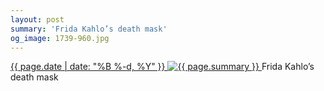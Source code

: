 ```yaml
---
layout: post
summary: 'Frida Kahlo’s death mask'
og_image: 1739-960.jpg
---
```


<p>
 <time>
  <a href="/1739">
   {{ page.date | date: "%B %-d, %Y" }}
  </a>
 </time>
 <a href="/1739">
  <img alt="{{ page.summary }}" data-taken="2/9/2023" sizes="(min-width: 700px) 50vw, calc(100vw - 2rem)" src="{{ site.assets_url }}/1739-480.jpg" srcset="{{ site.assets_url }}/1739-240.jpg 240w, {{ site.assets_url }}/1739-480.jpg 480w, {{ site.assets_url }}/1739-720.jpg 720w, {{ site.assets_url }}/1739-960.jpg 960w"/>
 </a>
 <span>
  Frida Kahlo’s death mask
 </span>
</p>
